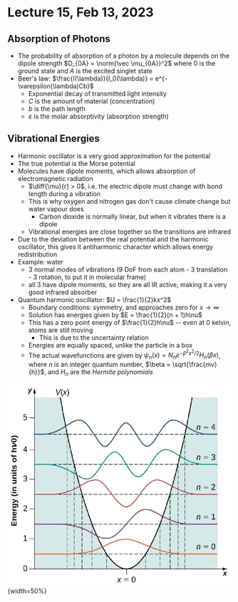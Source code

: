 # Lecture 15, Feb 13, 2023

## Absorption of Photons

* The probability of absorption of a photon by a molecule depends on the dipole strength $D_{0A} = \norm{\vec \mu_{0A}}^2$ where $0$ is the ground state and $A$ is the excited singlet state
* Beer's law: $\frac{I(\lambda)}{I_0(\lambda)} = e^{-\varepsilon(\lambda)Cb}$
	* Exponential decay of transmitted light intensity
	* $C$ is the amount of material (concentration)
	* $b$ is the path length
	* $\varepsilon$ is the molar absorptivity (absorption strength)

## Vibrational Energies

* Harmonic oscillator is a very good approximation for the potential
* The true potential is the Morse potential
* Molecules have dipole moments, which allows absorption of electromagnetic radiation
	* $\diff{\mu}{r} > 0$, i.e. the electric dipole must change with bond length during a vibration
	* This is why oxygen and nitrogen gas don't cause climate change but water vapour does
		* Carbon dioxide is normally linear, but when it vibrates there is a dipole
	* Vibrational energies are close together so the transitions are infrared
* Due to the deviation between the real potential and the harmonic oscillator, this gives it antiharmonic character which allows energy redistribution
* Example: water
	* 3 normal modes of vibrations (9 DoF from each atom - 3 translation - 3 rotation, to put it in molecular frame)
	* all 3 have dipole moments, so they are all IR active, making it a very good infrared absorber
* Quantum harmonic oscillator: $U = \frac{1}{2}kx^2$
	* Boundary conditions: symmetry, and approaches zero for $x \to \infty$
	* Solution has energies given by $E = \frac{1}{2}(n + 1)h\nu$
	* This has a zero point energy of $\frac{1}{2}h\nu$ -- even at 0 kelvin, atoms are still moving
		* This is due to the uncertainty relation
	* Energies are equally spaced, unlike the particle in a box
	* The actual wavefunctions are given by $\psi _n(x) = N_ne^{-\beta^2x^2/2}H_n(\beta x)$, where $n$ is an integer quantum number, $\beta = \sqrt{\frac{mv}{h}}$, and $H_n$ are the *Hermite polynomials*

![Shapes and energies of the quantum harmonic oscillator solutions](imgs/lec15_1.png){width=50%}

